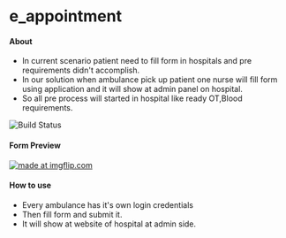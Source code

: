 # e_appointment

#### About
- In current scenario patient need to fill form in hospitals and pre requirements didn't accomplish.
- In our solution when ambulance pick up patient one nurse will fill form using application and it will show at admin panel on hospital.
- So all pre process will started in hospital like ready OT,Blood requirements.

<img src="https://camo.githubusercontent.com/bfd46b76e8b9b6d5590312462b1d105da4a40746/68747470733a2f2f7472617669732d63692e6f72672f6a6f656d6363616e6e2f64696c6c696e6765722e7376673f6272616e63683d6d6173746572" alt="Build Status" data-canonical-src="https://travis-ci.org/joemccann/dillinger.svg?branch=master" style="max-width:100%;">

#### Form Preview
<a href="https://imgflip.com/gif/3mi72o"><img src="https://i.imgflip.com/3mi72o.gif" title="made at imgflip.com"/></a>

#### How to use
- Every ambulance has it's own login credentials
- Then fill form and submit it.
- It will show at website of hospital at admin side.